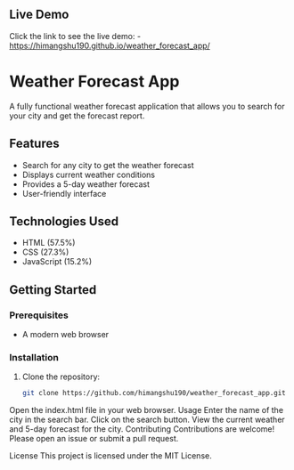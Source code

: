 ## Live Demo
Click the link to see the live demo: -https://himangshu190.github.io/weather_forecast_app/

# Weather Forecast App

A fully functional weather forecast application that allows you to search for your city and get the forecast report.

## Features

- Search for any city to get the weather forecast
- Displays current weather conditions
- Provides a 5-day weather forecast
- User-friendly interface

## Technologies Used

- HTML (57.5%)
- CSS (27.3%)
- JavaScript (15.2%)

## Getting Started

### Prerequisites

- A modern web browser

### Installation

1. Clone the repository:
   ```bash
   git clone https://github.com/himangshu190/weather_forecast_app.git

Open the index.html file in your web browser.
Usage
Enter the name of the city in the search bar.
Click on the search button.
View the current weather and 5-day forecast for the city.
Contributing
Contributions are welcome! Please open an issue or submit a pull request.

License
This project is licensed under the MIT License.

